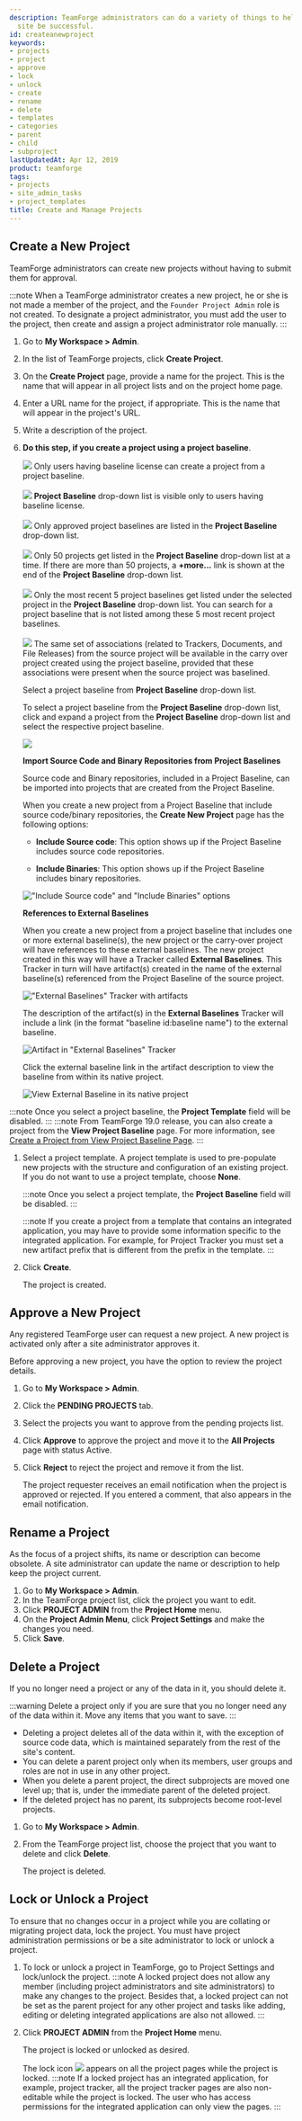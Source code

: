 ```yaml
---
description: TeamForge administrators can do a variety of things to help projects on the
  site be successful.
id: createanewproject
keywords:
- projects
- project
- approve
- lock
- unlock
- create
- rename
- delete
- templates
- categories
- parent
- child
- subproject
lastUpdatedAt: Apr 12, 2019
product: teamforge
tags:
- projects
- site_admin_tasks
- project_templates
title: Create and Manage Projects
---
```


## Create a New Project

TeamForge administrators can create new projects without having to submit them for approval.

:::note
When a TeamForge administrator creates a new project, he or she is not made a member of the project, and the `Founder Project Admin` role is not created. To designate a project administrator, you must add the user to the project, then create and assign a project administrator role manually.
:::

1. Go to **My Workspace > Admin**.
2. In the list of TeamForge projects, click **Create Project**.
3. On the **Create Project** page, provide a name for the project. This is the name that will appear in all project lists and on the project home page.
4. Enter a URL name for the project, if appropriate. This is the name that will appear in the project's URL.
5. Write a description of the project.
6. **Do this step, if you create a project using a project baseline**. 

   ![](/docs/assets/images/status-success-small.png) Only users having baseline license can create a project from a project baseline. <br></br>
   ![](/docs/assets/images/status-success-small.png) **Project Baseline** drop-down list is visible only to users having baseline license.<br></br>
   ![](/docs/assets/images/status-success-small.png) Only approved project baselines are listed in the **Project Baseline** drop-down list. <br></br>
   ![](/docs/assets/images/status-success-small.png) Only 50 projects get listed in the **Project Baseline** drop-down list at a time. If there are more than 50 projects, a **+more...** link is shown at the end of the **Project Baseline** drop-down list.<br></br>
   ![](/docs/assets/images/status-success-small.png) Only the most recent 5 project baselines get listed under the selected project in the **Project Baseline** drop-down list. You can search for a project baseline that is not listed among these 5 most recent project baselines.<br></br>
   ![](/docs/assets/images/status-success-small.png) The same set of associations (related to Trackers, Documents, and File Releases) from the source project will be available in the carry over project created using the project baseline, provided that these associations were present when the source project was baselined.

   Select a project baseline from **Project Baseline** drop-down list.

   To select a project baseline from the **Project Baseline** drop-down list, click and expand a project from the **Project Baseline** drop-down list and select the respective project baseline. 

   ![](/docs/assets/images/select-pbl-from-createprojectpage.png)   

   **Import Source Code and Binary Repositories from Project Baselines**

   Source code and Binary repositories, included in a Project Baseline, can be imported into projects that are created from the Project Baseline.

   When you create a new project from a Project Baseline that include source code/binary repositories, the **Create New Project** page has the following options:

   * **Include Source code**: This option shows up if the Project Baseline includes source code repositories.

   * **Include Binaries**: This option shows up if the Project Baseline includes binary repositories.

   ![\"Include Source code\" and \"Include Binaries\"  options](/docs/assets/images/include_scm_binary_repos.png)


   **References to External Baselines**

   When you create a new project from a project baseline that includes one or more external baseline(s), the new project or the carry-over project will have references to these external baselines. The new project created in this way will have a Tracker called **External Baselines**. This Tracker in turn will have artifact(s) created in the name of the external baseline(s) referenced from the Project Baseline of the source project. 

   ![\"External Baselines\" Tracker with artifacts](/docs/assets/images/external-baseline-in-new-project.png)

   The description of the artifact(s) in the **External Baselines** Tracker will include a link (in the format "baseline id:baseline name") to the external baseline.  

   ![Artifact in \"External Baselines\" Tracker](/docs/assets/images/external-baseline-artifact.png)

   Click the external baseline link in the artifact description to view the baseline from within its native project.

   ![View External Baseline in its native project](/docs/assets/images/view-externalbaseline.png)

:::note
Once you select a project baseline, the **Project Template** field will be disabled.
:::
:::note
From TeamForge 19.0 release, you can also create a project from the **View Project Baseline** page. For more information, see [Create a Project from View Project Baseline Page](./BaselinePages/create-project-baseline.html#createprojectfromPB).
:::

1. Select a project template.
   A project template is used to pre-populate new projects with the structure and configuration of an existing project. If you do not want to use a project template, choose **None**.
    
   :::note
   Once you select a project template, the **Project Baseline** field will be disabled.
   :::

   :::note
   If you create a project from a template that contains an integrated application, you may have to provide some information specific to the integrated application. For example, for Project Tracker you must set a new artifact prefix that is different from the prefix in the template.
   :::
1. Click **Create**.
   
   The project is created.

## Approve a New Project
Any registered TeamForge user can request a new project. A new project is activated only after a site administrator approves it.

Before approving a new project, you have the option to review the project details.

1. Go to **My Workspace > Admin**.
2. Click the **PENDING PROJECTS** tab.
3. Select the projects you want to approve from the pending projects list.
4. Click **Approve** to approve the project and move it to the **All Projects** page with status Active.
5. Click **Reject** to reject the project and remove it from the list.
   
   The project requester receives an email notification when the project is approved or rejected. If you entered a comment, that also appears in the email notification.

## Rename a Project
As the focus of a project shifts, its name or description can become obsolete. A site administrator can update the name or description to help keep the project current.

1. Go to **My Workspace > Admin**.
2. In the TeamForge project list, click the project you want to edit.
3. Click **PROJECT ADMIN** from the **Project Home** menu.
4. On the **Project Admin Menu**, click **Project Settings** and make the changes you need.
5. Click **Save**.

## Delete a Project
If you no longer need a project or any of the data in it, you should delete it.

:::warning
Delete a project only if you are sure that you no longer need any of the data within it. Move any items that you want to save.
:::

* Deleting a project deletes all of the data within it, with the exception of source code data, which is maintained separately from the rest of the site's content.
* You can delete a parent project only when its members, user groups and roles are not in use in any other project.
* When you delete a parent project, the direct subprojects are moved one level up; that is, under the immediate parent of the deleted project.
* If the deleted project has no parent, its subprojects become root-level projects.

1. Go to **My Workspace > Admin**.
2. From the TeamForge project list, choose the project that you want to delete and click **Delete**.
   
   The project is deleted.

## Lock or Unlock a Project
To ensure that no changes occur in a project while you are collating or migrating project data, lock the project. You must have project administration permissions or be a site administrator to lock or unlock a project.

1. To lock or unlock a project in TeamForge, go to Project Settings and lock/unlock the project.
   :::note
   A locked project does not allow any member (including project administrators and site administrators) to make any changes to the project. Besides that, a locked project can not be set as the parent project for any other project and tasks like adding, editing or deleting integrated applications are also not allowed.
   :::
2. Click **PROJECT ADMIN** from the **Project Home** menu.
   
   The project is locked or unlocked as desired. 

   The lock icon ![](/docs/assets/images/Lockedproject.png) appears on all the project pages while the project is locked.
   :::note
   If a locked project has an integrated application, for example, project tracker, all the project tracker pages are also non-editable while the project is locked. The user who has access permissions for the integrated application can only view the pages.
   :::


